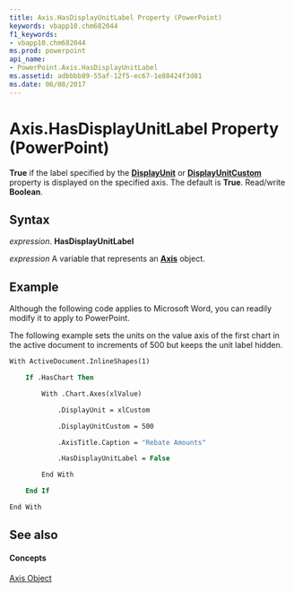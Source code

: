 ```yaml
---
title: Axis.HasDisplayUnitLabel Property (PowerPoint)
keywords: vbapp10.chm682044
f1_keywords:
- vbapp10.chm682044
ms.prod: powerpoint
api_name:
- PowerPoint.Axis.HasDisplayUnitLabel
ms.assetid: adbbbb89-55af-12f5-ec67-1e88424f3d81
ms.date: 06/08/2017
---
```



# Axis.HasDisplayUnitLabel Property (PowerPoint)

 **True** if the label specified by the **[DisplayUnit](PowerPoint.Axis.DisplayUnit.md)** or **[DisplayUnitCustom](PowerPoint.Axis.DisplayUnitCustom.md)** property is displayed on the specified axis. The default is **True**. Read/write **Boolean**.


## Syntax

 _expression_. **HasDisplayUnitLabel**

 _expression_ A variable that represents an **[Axis](PowerPoint.Axis.md)** object.


## Example

Although the following code applies to Microsoft Word, you can readily modify it to apply to PowerPoint.

The following example sets the units on the value axis of the first chart in the active document to increments of 500 but keeps the unit label hidden.




```vb
With ActiveDocument.InlineShapes(1)

    If .HasChart Then

        With .Chart.Axes(xlValue)

            .DisplayUnit = xlCustom

            .DisplayUnitCustom = 500

            .AxisTitle.Caption = "Rebate Amounts"

            .HasDisplayUnitLabel = False

        End With

    End If

End With


```


## See also


#### Concepts


[Axis Object](PowerPoint.Axis.md)

